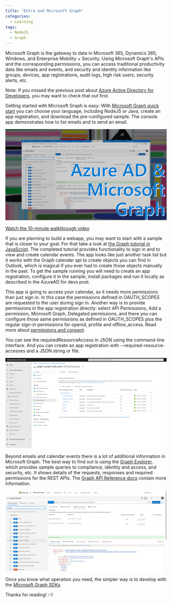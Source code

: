 ```yaml
---
title: "Entra and Microsoft Graph"
categories:
  - Learning
tags:
  - NodeJS
  - Graph
---
```


Microsoft Graph is the gateway to data in Microsoft 365, Dynamics 365, Windows, and Enterprise Mobility + Security. Using Microsoft Graph's APIs and the corresponding permissions, you can access traditional productivity data like emails and events, and security and identity information like groups, devices, app registrations, audit logs, high risk users, security alerts, etc.

Note: If you missed the previous post about [Azure Active Directory for Developers](https://blog.pdebruin.org/azure-active-directory-for-developers/), you may want to check that out first.

Getting started with Microsoft Graph is easy: With [Microsoft Graph quick start](https://developer.microsoft.com/graph/quick-start?wt.mc_id=pdebruin_content_blog_cnl_csasci) you can choose your language, including NodeJS or Java, create an app registration, and download the pre-configured sample. The console app demonstrates how to list emails and to send an email.

![img](../assets/images/2022-11-25-microsoft-graph.png)

[Watch the 10-minute walkthrough video](https://youtu.be/LRZrFDTpOLs)

If you are planning to build a webapp, you may want to start with a sample that is closer to your goal. For that take a look at [the Graph tutorial in JavaScript](https://learn.microsoft.com/en-us/graph/tutorials?wt.mc_id=pdebruin_content_blog_cnl_csasci). The completed tutorial provides functionality to sign in and to view and create calendar events. The app looks like just another task list but it works with the Graph calendar api to create objects you can find in Outlook, which is magical if you ever had to create those objects manually in the past. To get the sample running you will need to create an app registration, configure it in the sample, install packages and run it locally as described in the AzureAD for devs post.

This app is going to access your calendar, so it needs more permissions than just sign in. In this case the permissions defined in OAUTH_SCOPES are requested to the user during sign in. Another way is to provide permissions in the app registration directly: select API Permissions, Add a permission, Microsoft Graph, Delegated permissions, and there you can configure those same permissions as defined in OAUTH_SCOPES plus the regular sign-in permissions for openid, profile and offline_access. Read more about [permissions and consent](https://learn.microsoft.com/azure/active-directory/develop/permissions-consent-overview?wt.mc_id=pdebruin_content_blog_cnl_csasci).

You can see the requiredResourceAccess in JSON using the command-line interface. And you can create an app registration with --required-resource-accesses and a JSON string or file. 

![img](../assets/images/2022-11-25-microsoft-graph2.png)

Beyond emails and calendar events there is a lot of additional information in Microsoft Graph. The best way to find out is using the [Graph Explorer](https://developer.microsoft.com/graph/graph-explorer), which provides sample queries to compliance, identity and access, and security, etc. It shows details of the requests, responses and required permissions for the REST APIs. The [Graph API Reference docs](https://learn.microsoft.com/graph/api/resources/security-api-overview?wt.mc_id=pdebruin_content_blog_cnl_csasci) contain more information.

![img](../assets/images/2022-11-25-microsoft-graph1.png)

Once you know what operation you need, the simpler way is to develop with the [Microsoft Graph SDKs](https://learn.microsoft.com/graph/sdks/sdks-overview?wt.mc_id=pdebruin_content_blog_cnl_csasci)

Thanks for reading! :-)
